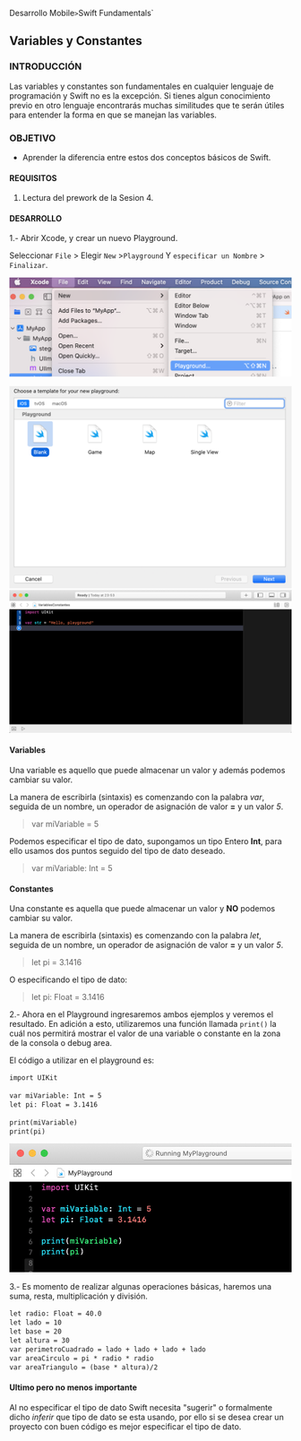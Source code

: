 
Desarrollo Mobile` > `Swift Fundamentals`


## Variables y Constantes

### INTRODUCCIÓN

Las variables y constantes son fundamentales en cualquier lenguaje de programación y Swift no es la excepción. Si tienes algun conocimiento previo en otro lenguaje encontrarás muchas similitudes que te serán útiles para entender la forma en que se manejan las variables.

### OBJETIVO

- Aprender la diferencia entre estos dos conceptos básicos de Swift.

#### REQUISITOS

1. Lectura del prework de la Sesion 4.

#### DESARROLLO

1.- Abrir Xcode, y crear un nuevo Playground.

Seleccionar `File` > Elegir `New` >`Playground`  Y `especificar un Nombre` > `Finalizar`.

![](1.png)



![](2.png)
![](3.png)

#### Variables 

Una variable es aquello que puede almacenar un valor y además podemos cambiar su valor.

La manera de escribirla (sintaxis) es comenzando con la palabra *var*, seguida de un nombre, un operador de asignación de valor **=** y un valor *5*.

> var miVariable = 5

Podemos especificar el tipo de dato, supongamos un tipo Entero **Int**, para ello usamos dos puntos seguido del tipo de dato deseado.

> var miVariable: Int = 5


#### Constantes

Una constante es aquella que puede almacenar un valor y **NO** podemos cambiar su valor.

La manera de escribirla (sintaxis) es comenzando con la palabra *let*, seguida de un nombre, un operador de asignación de valor **=** y un valor *5*.

> let pi = 3.1416

O especificando el tipo de dato:

> let pi: Float = 3.1416


2.- Ahora en el Playground ingresaremos ambos ejemplos y veremos el resultado. En adición a esto, utilizaremos una función llamada `print()` la cuál nos permitirá mostrar el valor de una variable o constante en la zona de la consola o debug area.

El código a utilizar en el playground es:

```
import UIKit

var miVariable: Int = 5
let pi: Float = 3.1416

print(miVariable)
print(pi)

```

![](4.png)

3.- Es momento de realizar algunas operaciones básicas, haremos una suma, resta, multiplicación y división.

```
let radio: Float = 40.0
let lado = 10
let base = 20
let altura = 30
var perimetroCuadrado = lado + lado + lado + lado
var areaCirculo = pi * radio * radio
var areaTriangulo = (base * altura)/2
```


#### Ultimo pero no menos importante

Al no especificar el tipo de dato Swift necesita "sugerir" o formalmente dicho *inferir* que tipo de dato se esta usando, por ello si se desea crear un proyecto con buen código es mejor especificar el tipo de dato.



